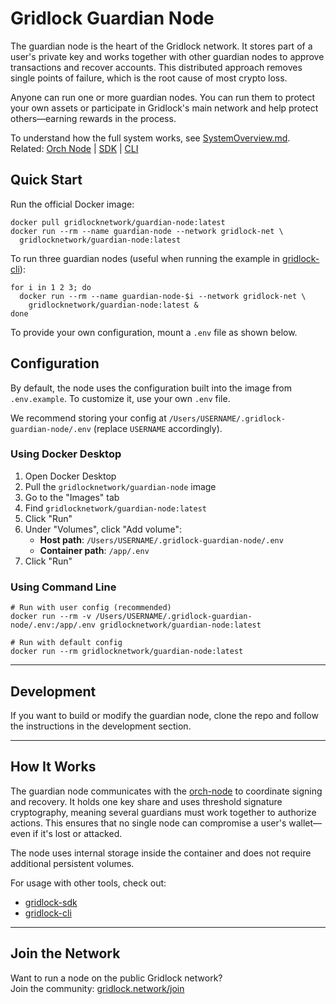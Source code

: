 # Gridlock Guardian Node

The guardian node is the heart of the Gridlock network. It stores part of a user's private key and works together with other guardian nodes to approve transactions and recover accounts. This distributed approach removes single points of failure, which is the root cause of most crypto loss.

Anyone can run one or more guardian nodes. You can run them to protect your own assets or participate in Gridlock's main network and help protect others—earning rewards in the process.

To understand how the full system works, see [SystemOverview.md](./SystemOverview.md).  
Related: [Orch Node](https://github.com/GridlockNetwork/orch-node) | [SDK](https://github.com/GridlockNetwork/gridlock-sdk) | [CLI](https://github.com/GridlockNetwork/gridlock-cli)

## Quick Start

Run the official Docker image:

```
docker pull gridlocknetwork/guardian-node:latest
docker run --rm --name guardian-node --network gridlock-net \
  gridlocknetwork/guardian-node:latest
```

To run three guardian nodes (useful when running the example in [gridlock-cli](https://github.com/GridlockNetwork/gridlock-cli)):

```
for i in 1 2 3; do
  docker run --rm --name guardian-node-$i --network gridlock-net \
    gridlocknetwork/guardian-node:latest &
done
```

To provide your own configuration, mount a `.env` file as shown below.

## Configuration

By default, the node uses the configuration built into the image from `.env.example`. To customize it, use your own `.env` file.

We recommend storing your config at `/Users/USERNAME/.gridlock-guardian-node/.env` (replace `USERNAME` accordingly).

### Using Docker Desktop

1. Open Docker Desktop
2. Pull the `gridlocknetwork/guardian-node` image
3. Go to the "Images" tab
4. Find `gridlocknetwork/guardian-node:latest`
5. Click "Run"
6. Under "Volumes", click "Add volume":
   - **Host path**: `/Users/USERNAME/.gridlock-guardian-node/.env`
   - **Container path**: `/app/.env`
7. Click "Run"

### Using Command Line

```
# Run with user config (recommended)
docker run --rm -v /Users/USERNAME/.gridlock-guardian-node/.env:/app/.env gridlocknetwork/guardian-node:latest

# Run with default config
docker run --rm gridlocknetwork/guardian-node:latest
```

---

## Development

If you want to build or modify the guardian node, clone the repo and follow the instructions in the development section.

---

## How It Works

The guardian node communicates with the [orch-node](https://github.com/GridlockNetwork/orch-node) to coordinate signing and recovery. It holds one key share and uses threshold signature cryptography, meaning several guardians must work together to authorize actions. This ensures that no single node can compromise a user's wallet—even if it's lost or attacked.

The node uses internal storage inside the container and does not require additional persistent volumes.

For usage with other tools, check out:

- [gridlock-sdk](https://github.com/GridlockNetwork/gridlock-sdk)
- [gridlock-cli](https://github.com/GridlockNetwork/gridlock-cli)

---

## Join the Network

Want to run a node on the public Gridlock network?  
Join the community: [gridlock.network/join](https://gridlock.network/join)
